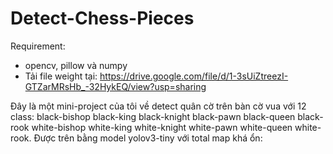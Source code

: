 # Detect-Chess-Pieces 
Requirement: 
- opencv, pillow và numpy 
- Tải file weight tại: https://drive.google.com/file/d/1-3sUiZtreezI-GTZarMRsHb_-32HykEQ/view?usp=sharing

Đây là một mini-project của tôi về detect quân cờ trên bàn cờ vua với 12 class: black-bishop black-king black-knight black-pawn black-queen black-rook white-bishop white-king  white-knight white-pawn white-queen white-rook. Được trên bằng model yolov3-tiny với total map khá ổn:
